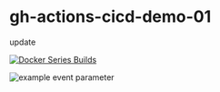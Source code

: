 # gh-actions-cicd-demo-01

update

[![Docker Series Builds](https://github.com/Vortex-ict/gh-actions-cicd-demo-01/actions/workflows/docker.yaml/badge.svg)](https://github.com/Vortex-ict/gh-actions-cicd-demo-01/actions/workflows/docker.yaml)

![example event parameter](https://github.com/Vortex-ict/gh-actions-cicd-demo-01/actions/workflows/docker.yml/badge.svg?event=push)
